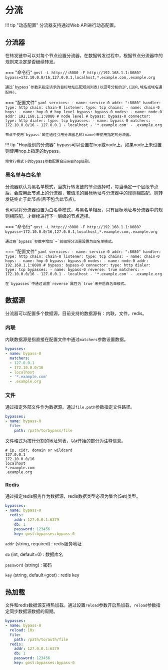 # 分流

!!! tip "动态配置"
    分流器支持通过Web API进行动态配置。

## 分流器

在转发链中可以对每个节点设置分流器，在数据转发过程中，根据节点分流器中的规则来决定是否继续转发。

=== "命令行"
    ```
    gost -L http://:8080 -F http://192.168.1.1:8080?bypass=172.10.0.0/16,127.0.0.1,localhost,*.example.com,.example.org
    ```

    通过`bypass`参数来指定请求的目标地址匹配规则列表(以逗号分割的IP,CIDR,域名或域名通配符)。

=== "配置文件"
    ```yaml
    services:
    - name: service-0
      addr: ":8080"
      handler:
        type: http
        chain: chain-0
      listener:
        type: tcp
    chains:
    - name: chain-0
      hops:
      - name: hop-0
        # hop level
        bypass: bypass-0
        nodes:
        - name: node-0
          addr: 192.168.1.1:8080
          # node level
          # bypass: bypass-0
          connector:
            type: http
          dialer:
            type: tcp
    bypasses:
    - name: bypass-0
      matchers:
      - 172.10.0.0/16
      - 127.0.0.1
      - localhost
      - '*.example.com'
      - .example.org
    ```

    节点中使用`bypass`属性通过引用分流器名称(name)来使用指定的分流器。

!!! tip "Hop级别的分流器"
    bypass可以设置在hop或node上，如果node上未设置则使用hop上指定的bypass。

    命令行模式下的bypass参数配置会应用到hop级别。

### 黑名单与白名单

分流器默认为黑名单模式，当执行转发链的节点选择时，每当确定一个层级节点后，会应用此节点上的分流器，若请求的目标地址与分流器中的规则相匹配，则转发链终止于此节点(且不包含此节点)。

也可以将分流器设置为白名单模式，与黑名单相反，只有目标地址与分流器中的规则相匹配，才继续进行下一层级的节点选择。

=== "命令行"
	```
	gost -L http://:8080 -F http://192.168.1.1:8080?bypass=~172.10.0.0/16,127.0.0.1,localhost,*.example.com,.example.org
	```

	通过在`bypass`参数中增加`~`前缀将分流器设置为白名单模式。

=== "配置文件"
    ```yaml
    services:
    - name: service-0
      addr: ":8080"
      handler:
        type: http
        chain: chain-0
      listener:
        type: tcp
    chains:
    - name: chain-0
      hops:
      - name: hop-0
        bypass: bypass-0
        nodes:
        - name: node-0
          addr: 192.168.1.1:8080
          # bypass: bypass-0
          connector:
            type: http
          dialer:
            type: tcp
    bypasses:
    - name: bypass-0
      reverse: true
      matchers:
      - 172.10.0.0/16
      - 127.0.0.1
      - localhost
      - '*.example.com'
      - .example.org
	```

	在`bypasses`中通过设置`reverse`属性为`true`来开启白名单模式。

## 数据源

分流器可以配置多个数据源，目前支持的数据源有：内联，文件，redis。

### 内联

内联数据源是指直接在配置文件中通过`matchers`参数设置数据。

```yaml
bypasses:
- name: bypass-0
  matchers:
  - 127.0.0.1
  - 172.10.0.0/16
  - localhost
  - '*.example.com'
  - .example.org
```

### 文件

通过指定外部文件作为数据源。通过`file.path`参数指定文件路径。

```yaml
bypasses:
- name: bypass-0
  file:
    path: /path/to/bypass/file
```

文件格式为按行分割的地址列表，以`#`开始的部分为注释信息。

```text
# ip, cidr, domain or wildcard
127.0.0.1
172.10.0.0/16
localhost
*.example.com
.example.org
```

### Redis

通过指定redis服务作为数据源，redis数据类型必须为集合(Set)类型。

```yaml
bypasses:
- name: bypass-0
  redis:
    addr: 127.0.0.1:6379
	db: 1
	password: 123456
	key: gost:bypasses:bypass-0
```

`addr` (string, required)
:    redis服务地址

`db` (int, default=0)
:    数据库名

`password` (string)
:    密码

`key` (string, default=gost)
:    redis key

## 热加载

文件和redis数据源支持热加载。通过设置`reload`参数开启热加载，`reload`参数指定同步数据源数据的周期。

```yaml
bypasses:
- name: bypass-0
  reload: 10s
  file:
    path: /path/to/auth/file
  redis:
    addr: 127.0.0.1:6379
	db: 1
	password: 123456
	key: gost:bypasses:bypass-0
```
